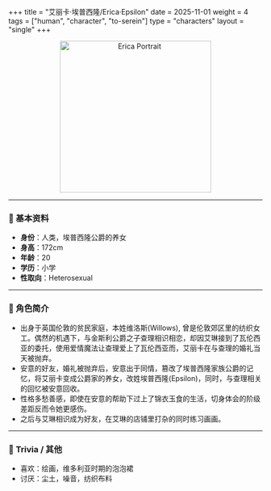 +++
title = "艾丽卡·埃普西隆/Erica·Epsilon"
date = 2025-11-01
weight = 4
tags = ["human", "character", "to-serein"]
type = "characters"
layout = "single"
+++

<p align="center">
  <img src="/images/Erica_Fig.png" width="300" alt="Erica Portrait">
</p>

---

### 📜 基本资料
- **身份**：人类，埃普西隆公爵的养女  
- **身高**：172cm  
- **年龄**：20  
- **学历**：小学
- **性取向**：Heterosexual 

---

### 💫 角色简介
- 出身于英国伦敦的贫民家庭，本姓维洛斯(Willows), 曾是伦敦郊区里的纺织女工。偶然的机遇下，与金斯利公爵之子查理相识相恋，却因艾琳接到了瓦伦西亚的委托，使用爱情魔法让查理爱上了瓦伦西亚而，艾丽卡在与查理的婚礼当天被抛弃。
- 安意的好友，婚礼被抛弃后，安意出于同情，篡改了埃普西隆家族公爵的记忆，将艾丽卡变成公爵家的养女，改姓埃普西隆(Epsilon)，同时，与查理相关的回忆被安意回收。    
- 性格多愁善感，即使在安意的帮助下过上了锦衣玉食的生活，切身体会的阶级差距反而令她更感伤。
- 之后与艾琳相识成为好友，在艾琳的店铺里打杂的同时练习画画。  


---

### 🌸 Trivia / 其他
- 喜欢：绘画，维多利亚时期的泡泡裙  
- 讨厌：尘土，噪音，纺织布料

<script defer src="/js/cursor-stars.js"></script>  

